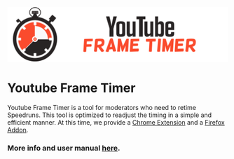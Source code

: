 ![Youtube Frame Timer Logo](./Youtube_Frame_Timer_Logo_Banner.png)

# Youtube Frame Timer
Youtube Frame Timer is a tool for moderators who need to retime Speedruns. This tool is optimized to readjust the timing in a simple and efficient manner.
At this time, we provide a [Chrome Extension](Chromeextension) and a [Firefox Addon](firefoxaddon).

### More info and user manual [here](https://github.com/Evil004/FrameTimerExtension/wiki).